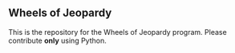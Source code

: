 ## Wheels of Jeopardy

This is the repository for the Wheels of Jeopardy program. Please contribute **only** using Python.